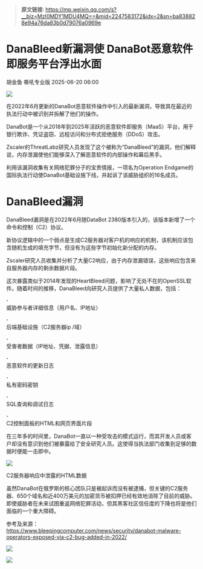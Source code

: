 > **原文链接**: https://mp.weixin.qq.com/s?__biz=MzI0MDY1MDU4MQ==&mid=2247583172&idx=2&sn=ba838828e94a76da83b0d79076a0969e

#  DanaBleed新漏洞使 DanaBot恶意软件即服务平台浮出水面  
胡金鱼  嘶吼专业版   2025-06-20 06:00  
  
![](https://mmbiz.qpic.cn/mmbiz_gif/wpkib3J60o297rwgIksvLibPOwR24tqI8dGRUah80YoBLjTBJgws2n0ibdvfvv3CCm0MIOHTAgKicmOB4UHUJ1hH5g/640?wx_fmt=gif "")  
  
在2022年6月更新的DanaBot恶意软件操作中引入的最新漏洞，导致其在最近的执法行动中被识别并拆解了他们的操作。  
  
DanaBot是一个从2018年到2025年活跃的恶意软件即服务（MaaS）平台，用于银行欺诈、凭证盗窃、远程访问和分布式拒绝服务（DDoS）攻击。  
  
Zscaler的ThreatLabz研究人员发现了这个被称为“DanaBleed”的漏洞，他们解释说，内存泄漏使他们能够深入了解恶意软件的内部操作和幕后黑手。  
  
利用该漏洞收集有关网络犯罪分子的宝贵情报，一项名为Operation Endgame的国际执法行动使DanaBot基础设施下线，并起诉了该威胁组织的16名成员。  
# DanaBleed漏洞  
  
DanaBleed漏洞是在2022年6月随DataBot 2380版本引入的，该版本新增了一个命令和控制（C2）协议。  
  
新协议逻辑中的一个弱点是生成C2服务器对客户机的响应的机制，该机制应该包含随机生成的填充字节，但没有为这些字节初始化新分配的内存。  
  
Zscaler研究人员收集并分析了大量C2响应，由于内存泄漏错误，这些响应包含来自服务器内存的剩余数据片段。  
  
这次暴露类似于2014年发现的HeartBleed问题，影响了无处不在的OpenSSL软件。随着时间的推移，DanaBleed向研究人员提供了大量私人数据，包括：  
  
**·**  
威胁参与者详细信息（用户名、IP地址）  
  
**·**  
后端基础设施（C2服务器ip /域）  
  
**·**  
受害者数据（IP地址、凭据、泄露信息）  
  
**·**  
恶意软件的更新日志  
  
**·**  
私有密码密钥  
  
**·**  
SQL查询和调试日志  
  
**·**  
C2控制面板的HTML和网页界面片段  
  
在三年多的时间里，DanaBot一直以一种受攻击的模式运行，而其开发人员或客户却没有意识到他们被暴露给了安全研究人员。这使得当执法部门收集到足够的数据时便能一击即中。  
  
![](https://mmbiz.qpic.cn/sz_mmbiz_png/wpkib3J60o2iciaWUvGohJibw706iaa6WGY20M15gFV2UdngI7jM0icTKZfeSfCsSADT1fFaCeXFGFKlYPe4An2VZJnw/640?wx_fmt=png&from=appmsg "")  
  
C2服务器响应中泄露的HTML数据  
  
虽然DanaBot在俄罗斯的核心团队只是被起诉而没有被逮捕，但关键的C2服务器、650个域名和近400万美元的加密货币被扣押已经有效地消除了目前的威胁。即使威胁者在未来试图重返网络犯罪活动，但其黑客社区信任度的下降也将是他们面临的一个重大障碍。  
  
参考及来源：  
https://www.bleepingcomputer.com/news/security/danabot-malware-operators-exposed-via-c2-bug-added-in-2022/  
  
![](https://mmbiz.qpic.cn/sz_mmbiz_png/wpkib3J60o2iciaWUvGohJibw706iaa6WGY20RueSCglsHcBuSreVIPSCbJU8dVquqnwgj6kiaXT1Iap6uKibbvx4lsDQ/640?wx_fmt=png&from=appmsg "")  
  
![](https://mmbiz.qpic.cn/sz_mmbiz_png/wpkib3J60o2iciaWUvGohJibw706iaa6WGY20qfyxOKpo1x8YTXa1AkAnu9nlkV3jVN8HfPFmJM3g4WEUk4Glib3WCMw/640?wx_fmt=png&from=appmsg "")  
  
  
